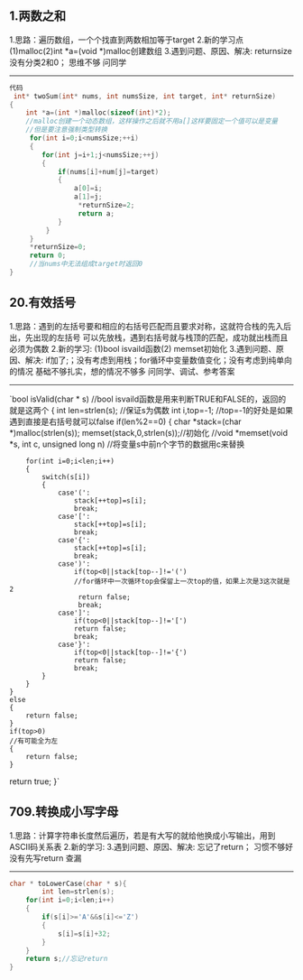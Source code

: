 ## 1.两数之和

 1.思路：遍历数组，一个个找直到两数相加等于target 
   2.新的学习点 
(1)malloc(2)int *a=(void *)malloc创建数组 
   3.遇到问题、原因、解决: 
   returnsize没有分类2和0；
   思维不够
   问同学 

***



```c
代码
 int* twoSum(int* nums, int numsSize, int target, int* returnSize)
{
	int *a=(int *)malloc(sizeof(int)*2); 
	//malloc创建一个动态数组，这样操作之后就不用a[]这样要固定一个值可以是变量
	//但是要注意强制类型转换
	 for(int i=0;i<numsSize;++i) 
	 {
	 	for(int j=i+1;j<numsSize;++j)
	 	{
	 		if(nums[i]+num[j]=target)
	 		{
	 			a[0]=i;
				a[1]=j;
				 *returnSize=2;
				 return a; 
			} 
		 }
	 }
	 *returnSize=0;
	 return 0;
	 //当nums中无法组成target时返回0 
}
```







## 20.有效括号

  1.思路：遇到的左括号要和相应的右括号匹配而且要求对称，这就符合栈的先入后出，先出现的左括号
    可以先放栈，遇到右括号就与栈顶的匹配，成功就出栈而且必须为偶数 
   2.新的学习: 
   (1)bool isvaild函数(2) memset初始化 
   3.遇到问题、原因、解决: 
   if加了;；没有考虑到用栈；for循环中变量数值变化；没有考虑到纯单向的情况
   基础不够扎实，想的情况不够多
   问同学、调试、参考答案 

***

`bool isValid(char * s)
//bool isvaild函数是用来判断TRUE和FALSE的，返回的就是这两个 
{
  int len=strlen(s);
  //保证s为偶数 
  int i,top=-1;
  //top=-1的好处是如果遇到直接是右括号就可以false
  if(len%2==0)
  {
  	char *stack=(char *)malloc(strlen(s));
  	memset(stack,0,strlen(s));//初始化 
  	//void *memset(void *s, int c, unsigned long n)
	//将变量s中前n个字节的数据用c来替换
		
		for(int i=0;i<len;i++)
		{
			switch(s[i])
			{
				case'(':
					stack[++top]=s[i];
					break;
				case'[':
					stack[++top]=s[i];
					break;
				case'{':
					stack[++top]=s[i];
					break;
				case')':
					if(top<0||stack[top--]!='(')
					//for循环中一次循环top会保留上一次top的值，如果上次是3这次就是2
					 return false; 
					 break;
				case']':
					if(top<0||stack[top--]!='[')
					return false;
					break;
				case'}':
					if(top<0||stack[top--]!='{')
					return false;
					break;
			}
		}
	} 
	else
	{
	    return false;
	}
	if(top>0)
	//有可能全为左 
	{
	    return false;
	}
   return true; 
}`





## 709.转换成小写字母

 1.思路：计算字符串长度然后遍历，若是有大写的就给他换成小写输出，用到ASCII码关系表
   2.新的学习: 
   3.遇到问题、原因、解决:
   	忘记了return；
	习惯不够好没有先写return
	查漏 

***

```c
char * toLowerCase(char * s){
    	int len=strlen(s);
	for(int i=0;i<len;i++)
	{
		if(s[i]>='A'&&s[i]<='Z')
		{
			s[i]=s[i]+32;
		}
	} 
    return s;//忘记return
}
```









